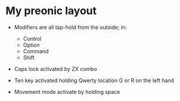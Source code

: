# My preonic layout

- Modifiers are all tap-hold from the outside; in:
    - Control
    - Option
    - Command
    - Shift

- Caps lock activated by ZX combo
- Ten key activated holding Qwerty location G or R on the left hand
- Movement mode activate by holding space


